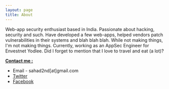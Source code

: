 ```yaml
---
layout: page
title: About
---
```



Web-app security enthusiast based in India. Passionate about hacking, security and such. Have developed a few web-apps, helped vendors patch vulnerabilities in their systems and blah blah blah. While not making things, I'm not making things. Currently, working as an AppSec Engineer for Envestnet Yodlee. Did I forget to mention that I love to travel and eat (a lot)? 


<b><u>Contact me :</u></b>

* Email - sahad2nd[at]gmail.com
* [Twitter](https://twitter.com/sahad_nk/)
* [Facebook](https://facebook.com/sahad.nk.nk/)

